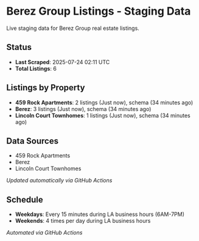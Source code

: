 # Berez Group Listings - Staging Data

Live staging data for Berez Group real estate listings.

## Status

- **Last Scraped**: 2025-07-24 02:11 UTC
- **Total Listings**: 6

## Listings by Property

- **459 Rock Apartments**: 2 listings (Just now), schema (34 minutes ago)
- **Berez**: 3 listings (Just now), schema (34 minutes ago)
- **Lincoln Court Townhomes**: 1 listings (Just now), schema (34 minutes ago)

## Data Sources

- 459 Rock Apartments
- Berez
- Lincoln Court Townhomes

*Updated automatically via GitHub Actions*

## Schedule

- **Weekdays**: Every 15 minutes during LA business hours (6AM-7PM)
- **Weekends**: 4 times per day during LA business hours

*Automated via GitHub Actions*
